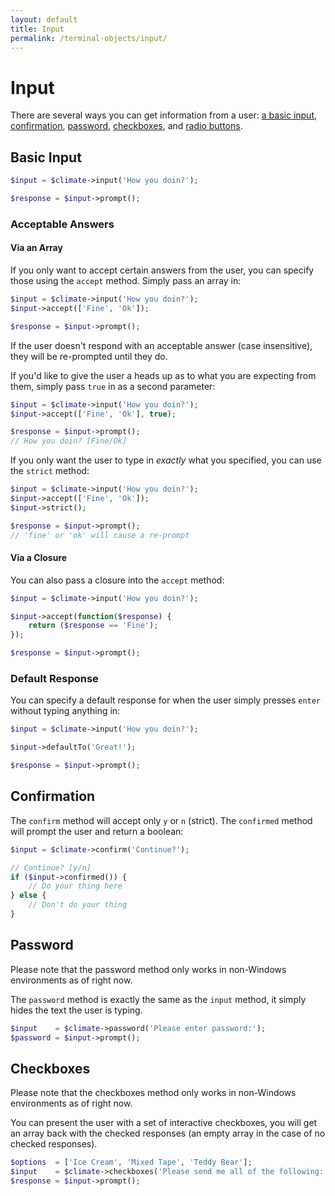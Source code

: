 ```yaml
---
layout: default
title: Input
permalink: /terminal-objects/input/
---
```


Input
==============

There are several ways you can get information from a user: [a basic input](#basic-input), [confirmation](#confirmation), [password](#password), [checkboxes](#checkboxes), and [radio buttons](#radio-buttons).

## Basic Input

~~~php
$input = $climate->input('How you doin?');

$response = $input->prompt();
~~~

### Acceptable Answers

#### Via an Array

If you only want to accept certain answers from the user, you can specify those using the `accept` method. Simply pass an array in:

~~~php
$input = $climate->input('How you doin?');
$input->accept(['Fine', 'Ok']);

$response = $input->prompt();
~~~

If the user doesn't respond with an acceptable answer (case insensitive), they will be re-prompted until they do.

If you'd like to give the user a heads up as to what you are expecting from them, simply pass `true` in as a second parameter:

~~~php
$input = $climate->input('How you doin?');
$input->accept(['Fine', 'Ok'], true);

$response = $input->prompt();
// How you doin? [Fine/Ok]
~~~

If you only want the user to type in *exactly* what you specified, you can use the `strict` method:

~~~php
$input = $climate->input('How you doin?');
$input->accept(['Fine', 'Ok']);
$input->strict();

$response = $input->prompt();
// 'fine' or 'ok' will cause a re-prompt
~~~

#### Via a Closure

You can also pass a closure into the `accept` method:

~~~php
$input = $climate->input('How you doin?');

$input->accept(function($response) {
    return ($response == 'Fine');
});

$response = $input->prompt();
~~~

### Default Response

You can specify a default response for when the user simply presses `enter` without typing anything in:

~~~php
$input = $climate->input('How you doin?');

$input->defaultTo('Great!');

$response = $input->prompt();
~~~

## Confirmation

The `confirm` method will accept only `y` or `n` (strict). The `confirmed` method will prompt the user and return a boolean:

~~~php
$input = $climate->confirm('Continue?');

// Continue? [y/n]
if ($input->confirmed()) {
    // Do your thing here
} else {
    // Don't do your thing
}
~~~

## Password

<p class="message-notice">Please note that the password method only works in non-Windows environments as of right now.</p>

The `password` method is exactly the same as the `input` method, it simply hides the text the user is typing.

~~~php
$input    = $climate->password('Please enter password:');
$password = $input->prompt();
~~~

## Checkboxes

<p class="message-notice">Please note that the checkboxes method only works in non-Windows environments as of right now.</p>

You can present the user with a set of interactive checkboxes, you will get an array back with the checked responses (an empty array in the case of no checked responses).

~~~php
$options  = ['Ice Cream', 'Mixed Tape', 'Teddy Bear'];
$input    = $climate->checkboxes('Please send me all of the following:');
$response = $input->prompt();
~~~
